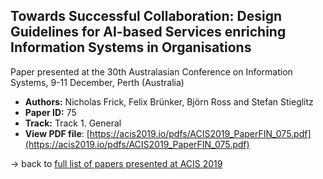 ## Towards Successful Collaboration: Design Guidelines for AI-based Services enriching Information Systems in Organisations

Paper presented at the 30th Australasian Conference on Information Systems, 9-11 December, Perth (Australia)
- **Authors:** Nicholas Frick, Felix Brünker, Björn Ross and Stefan Stieglitz
- **Paper ID:** 75
- **Track:** Track 1. General
- **View PDF file**: [https://acis2019.io/pdfs/ACIS2019_PaperFIN_075.pdf](https://acis2019.io/pdfs/ACIS2019_PaperFIN_075.pdf)

&rarr; back to [full list of papers presented at ACIS 2019](https://acis2019.io/)